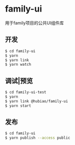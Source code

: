 # family-ui
用于family项目的公共UI组件库


## 开发

```bash
$ cd family-ui
$ yarn
$ yarn link
$ yarn watch
```

## 调试|预览
    
```bash
$ cd family-ui-test
$ yarn
$ yarn link @hubiao/family-ui
$ yarn start
```

## 发布

```bash
$ cd family-ui
$ yarn publish --access public
```